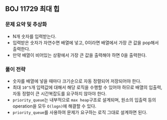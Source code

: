 ## BOJ 11729 최대 힙

### 문제 요약 및 추상화
- N개 숫자를 입력받는다.
- 입력받은 숫자가 자연수면 배열에 넣고, 0이라면 배열에서 가장 큰 값을 pop해서 출력한다.
- 만약 배열이 비어있는 상황에서 가장 큰 값을 출력해야 하면 0을 출력한다.

### 풀이 전략
- 숫자를 배열에 넣을 때마다 크기순으로 자동 정렬되어 저장되어야 한다.
- 최대 `10^5`개 입력값에 대해서 해당 로직을 수행할 수 있어야 하므로 배열의 입출력, 자동 정렬이 큰 시간복잡도를 요구하지 않아야 한다.
- `priority_queue`는 내부적으로 `max heap`구조로 설계되며, 원소의 입출력 등의 operation을 모두 `O(logn)`에 해결할 수 있다.
- `priority_queue`를 사용하여 문제가 요구하는 로직 그대로 설계하면 된다.

